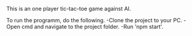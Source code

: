 This is an one player tic-tac-toe game against AI.

To run the programm, do the following.
-Clone the project to your PC.
-Open cmd and navigate to the project folder.
-Run 'npm start'.

